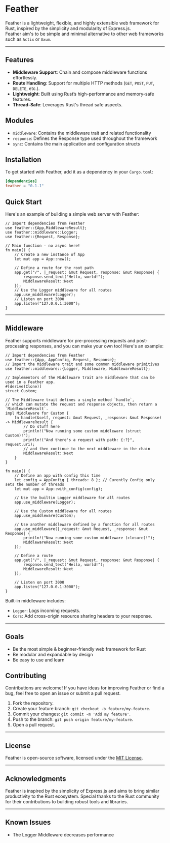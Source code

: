 # Feather

Feather is a lightweight, flexible, and highly extensible web framework for Rust, inspired by the simplicity and modularity of Express.js.<br>
Feather aim's to be simple and minimal alternative to other web frameworks such as `Actix` or `Axum`.

---

## Features

- **Middleware Support**: Chain and compose middleware functions effortlessly.
- **Route Handling**: Support for multiple HTTP methods (`GET`, `POST`, `PUT`, `DELETE`, etc.).
- **Lightweight**: Built using Rust’s high-performance and memory-safe features.
- **Thread-Safe**: Leverages Rust's thread safe aspects.

## Modules

- `middleware`: Contains the middleware trait and related functionality
- `response`: Defines the Response type used throughout the framework
- `sync`: Contains the main application and configuration structs

## Installation

To get started with Feather, add it as a dependency in your `Cargo.toml`:

```toml
[dependencies]
feather = "0.1.1"
```

## Quick Start

Here's an example of building a simple web server with Feather:

```rust,no_run
// Import dependencies from Feather
use feather::{App,MiddlewareResult};
use feather::middleware::Logger;
use feather::{Request, Response};

// Main function - no async here!
fn main() {
    // Create a new instance of App
    let mut app = App::new();
    
    // Define a route for the root path
    app.get("/", |_request: &mut Request, response: &mut Response| {
        response.send_text("Hello, world!");
        MiddlewareResult::Next
    });
    // Use the Logger middleware for all routes
    app.use_middleware(Logger);
    // Listen on port 3000
    app.listen("127.0.0.1:3000");
}
```

---

## Middleware

Feather supports middleware for pre-processing requests and post-processing responses, and you can make your own too! Here's an example:

```rust,no_run
// Import dependencies from Feather
use feather::{App, AppConfig, Request, Response};
// Import the Middleware trait and some common middleware primitives
use feather::middleware::{Logger, Middleware, MiddlewareResult};

// Implementors of the Middleware trait are middleware that can be used in a Feather app.
#[derive(Clone)]
struct Custom;

// The Middleware trait defines a single method `handle`,
// which can mutate the request and response objects, then return a `MiddlewareResult`.
impl Middleware for Custom {
    fn handle(&self, request: &mut Request, _response: &mut Response) -> MiddlewareResult {
        // Do stuff here
        println!("Now running some custom middleware (struct Custom)!");
        println!("And there's a request with path: {:?}", request.uri);
        // and then continue to the next middleware in the chain
        MiddlewareResult::Next
    }
}

fn main() {
    // Define an app with config this time
    let config = AppConfig { threads: 8 }; // Curently Config only sets the number of threads
    let mut app = App::with_config(config);

    // Use the builtin Logger middleware for all routes
    app.use_middleware(Logger);

    // Use the Custom middleware for all routes
    app.use_middleware(Custom);

    // Use another middleware defined by a function for all routes
    app.use_middleware(|_request: &mut Request, _response: &mut Response| {
        println!("Now running some custom middleware (closure)!");
        MiddlewareResult::Next
    });

    // Define a route
    app.get("/", |_request: &mut Request, response: &mut Response| {
        response.send_text("Hello, world!");
        MiddlewareResult::Next
    });

    // Listen on port 3000
    app.listen("127.0.0.1:3000");
}
```
Built-in middleware includes:

- `Logger`: Logs incoming requests.
- `Cors`: Add cross-origin resource sharing headers to your response.

---

## Goals

- Be the most simple & beginner-friendly web framework for Rust
- Be modular and expandable by design
- Be easy to use and learn

## Contributing

Contributions are welcome! If you have ideas for improving Feather or find a bug, feel free to open an issue or submit a pull request.

1. Fork the repository.
2. Create your feature branch: `git checkout -b feature/my-feature`.
3. Commit your changes: `git commit -m 'Add my feature'`.
4. Push to the branch: `git push origin feature/my-feature`.
5. Open a pull request.

---

## License

Feather is open-source software, licensed under the [MIT License](LICENSE).

---

## Acknowledgments

Feather is inspired by the simplicity of Express.js and aims to bring similar productivity to the Rust ecosystem. Special thanks to the Rust community for their contributions to building robust tools and libraries.

---
## Known Issues
- The Logger Middleware decreases performance

